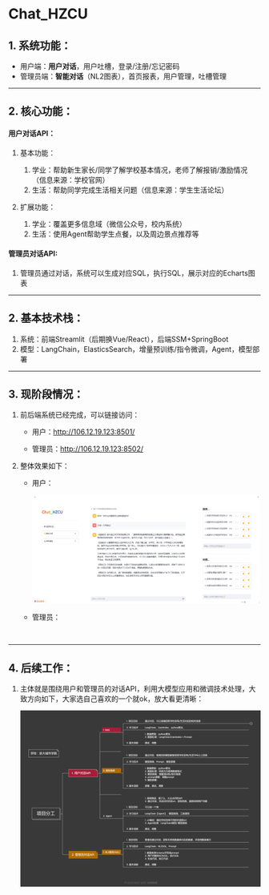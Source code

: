 # Chat_HZCU
## 1. 系统功能：

- 用户端：**用户对话**，用户吐槽，登录/注册/忘记密码
- 管理员端：**智能对话**（NL2图表），首页报表，用户管理，吐槽管理

---



## 2. 核心功能：

#### 用户对话API：

1. 基本功能：
   1.  学业：帮助新生家长/同学了解学校基本情况，老师了解报销/激励情况（信息来源：学校官网）
   2.  生活：帮助同学完成生活相关问题（信息来源：学生生活论坛）

2. 扩展功能：
   1. 学业：覆盖更多信息域（微信公众号，校内系统）
   2.  生活：使用Agent帮助学生点餐，以及周边景点推荐等

#### 管理员对话API:

1. 管理员通过对话，系统可以生成对应SQL，执行SQL，展示对应的Echarts图表

---



## 2. 基本技术栈：

1. 系统：前端Streamlit（后期换Vue/React），后端SSM+SpringBoot
2. 模型：LangChain，ElasticsSearch，增量预训练/指令微调，Agent，模型部署

---



## 3. 现阶段情况：

   1. 前后端系统已经完成，可以链接访问：

      - 用户：http://106.12.19.123:8501/

      - 管理员：http://106.12.19.123:8502/

   2. 整体效果如下：

      - 用户：

        ![用户](https://github.com/19157681683/Chat_HZCU/blob/main/resource/%E7%94%A8%E6%88%B7.png)

      - 管理员：

        ![]()


---



## 4. 后续工作：

1. 主体就是围绕用户和管理员的对话API，利用大模型应用和微调技术处理，大致方向如下，大家选自己喜欢的一个就ok，放大看更清晰：
   
   ![选择方向](https://github.com/19157681683/Chat_HZCU/blob/main/resource/%E4%B9%A6%E7%94%9F%E6%B5%A6%E8%AF%AD-%E9%A1%B9%E7%9B%AE%E5%88%86%E5%B7%A5.png)
